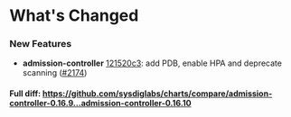 # What's Changed

### New Features
- **admission-controller** [121520c3](https://github.com/sysdiglabs/charts/commit/121520c380dc7c53983e442bbf36c64c32afc4ad): add PDB, enable HPA and deprecate scanning ([#2174](https://github.com/sysdiglabs/charts/issues/2174))
#### Full diff: https://github.com/sysdiglabs/charts/compare/admission-controller-0.16.9...admission-controller-0.16.10
